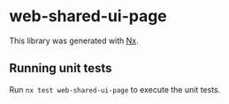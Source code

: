 # web-shared-ui-page

This library was generated with [Nx](https://nx.dev).

## Running unit tests

Run `nx test web-shared-ui-page` to execute the unit tests.
